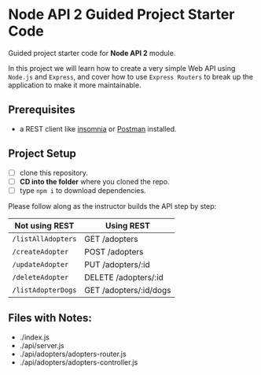 # Node API 2 Guided Project Starter Code

Guided project starter code for **Node API 2** module.

In this project we will learn how to create a very simple Web API using `Node.js` and `Express`, and cover how to use `Express Routers` to break up the application to make it more maintainable.

## Prerequisites

- a REST client like [insomnia](https://insomnia.rest/download/) or [Postman](https://www.getpostman.com/downloads/) installed.

## Project Setup

- [ ] clone this repository.
- [ ] **CD into the folder** where you cloned the repo.
- [ ] type `npm i` to download dependencies.

Please follow along as the instructor builds the API step by step:

| Not using REST      | Using REST                |
| ------------------- | --------------------------|
| `/listAllAdopters`  | GET    /adopters          |
| `/createAdopter`    | POST   /adopters          |
| `/updateAdopter`    | PUT    /adopters/:id      |
| `/deleteAdopter`    | DELETE /adopters/:id      |
| `/listAdopterDogs`  | GET    /adopters/:id/dogs |

## Files with Notes:
- ./index.js
- ./api/server.js
- ./api/adopters/adopters-router.js
- ./api/adopters/adopters-controller.js
